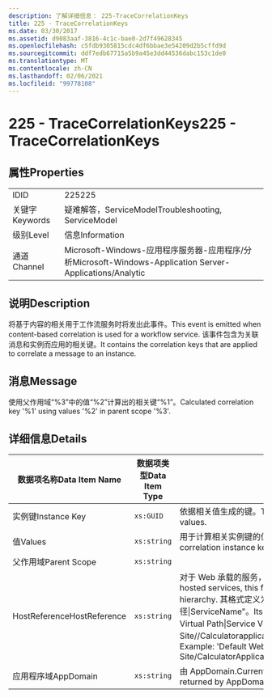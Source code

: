 ```yaml
---
description: 了解详细信息： 225-TraceCorrelationKeys
title: 225 - TraceCorrelationKeys
ms.date: 03/30/2017
ms.assetid: d9083aaf-3816-4c1c-bae0-2d7f49628345
ms.openlocfilehash: c5fdb9305815cdc4df6bbae3e54209d2b5cffd9d
ms.sourcegitcommit: ddf7edb67715a5b9a45e3dd44536dabc153c1de0
ms.translationtype: MT
ms.contentlocale: zh-CN
ms.lasthandoff: 02/06/2021
ms.locfileid: "99778108"
---
```

# <a name="225---tracecorrelationkeys"></a><span data-ttu-id="c11d3-103">225 - TraceCorrelationKeys</span><span class="sxs-lookup"><span data-stu-id="c11d3-103">225 - TraceCorrelationKeys</span></span>

## <a name="properties"></a><span data-ttu-id="c11d3-104">属性</span><span class="sxs-lookup"><span data-stu-id="c11d3-104">Properties</span></span>  
  
|||  
|-|-|  
|<span data-ttu-id="c11d3-105">ID</span><span class="sxs-lookup"><span data-stu-id="c11d3-105">ID</span></span>|<span data-ttu-id="c11d3-106">225</span><span class="sxs-lookup"><span data-stu-id="c11d3-106">225</span></span>|  
|<span data-ttu-id="c11d3-107">关键字</span><span class="sxs-lookup"><span data-stu-id="c11d3-107">Keywords</span></span>|<span data-ttu-id="c11d3-108">疑难解答，ServiceModel</span><span class="sxs-lookup"><span data-stu-id="c11d3-108">Troubleshooting, ServiceModel</span></span>|  
|<span data-ttu-id="c11d3-109">级别</span><span class="sxs-lookup"><span data-stu-id="c11d3-109">Level</span></span>|<span data-ttu-id="c11d3-110">信息</span><span class="sxs-lookup"><span data-stu-id="c11d3-110">Information</span></span>|  
|<span data-ttu-id="c11d3-111">通道</span><span class="sxs-lookup"><span data-stu-id="c11d3-111">Channel</span></span>|<span data-ttu-id="c11d3-112">Microsoft-Windows-应用程序服务器-应用程序/分析</span><span class="sxs-lookup"><span data-stu-id="c11d3-112">Microsoft-Windows-Application Server-Applications/Analytic</span></span>|  
  
## <a name="description"></a><span data-ttu-id="c11d3-113">说明</span><span class="sxs-lookup"><span data-stu-id="c11d3-113">Description</span></span>  

 <span data-ttu-id="c11d3-114">将基于内容的相关用于工作流服务时将发出此事件。</span><span class="sxs-lookup"><span data-stu-id="c11d3-114">This event is emitted when content-based correlation is used for a workflow service.</span></span> <span data-ttu-id="c11d3-115">该事件包含为关联消息和实例而应用的相关键。</span><span class="sxs-lookup"><span data-stu-id="c11d3-115">It contains the correlation keys that are applied to correlate a message to an instance.</span></span>  
  
## <a name="message"></a><span data-ttu-id="c11d3-116">消息</span><span class="sxs-lookup"><span data-stu-id="c11d3-116">Message</span></span>  

 <span data-ttu-id="c11d3-117">使用父作用域“%3”中的值“%2”计算出的相关键“%1”。</span><span class="sxs-lookup"><span data-stu-id="c11d3-117">Calculated correlation key '%1' using values '%2' in parent scope '%3'.</span></span>  
  
## <a name="details"></a><span data-ttu-id="c11d3-118">详细信息</span><span class="sxs-lookup"><span data-stu-id="c11d3-118">Details</span></span>  
  
|<span data-ttu-id="c11d3-119">数据项名称</span><span class="sxs-lookup"><span data-stu-id="c11d3-119">Data Item Name</span></span>|<span data-ttu-id="c11d3-120">数据项类型</span><span class="sxs-lookup"><span data-stu-id="c11d3-120">Data Item Type</span></span>|<span data-ttu-id="c11d3-121">说明</span><span class="sxs-lookup"><span data-stu-id="c11d3-121">Description</span></span>|  
|--------------------|--------------------|-----------------|  
|<span data-ttu-id="c11d3-122">实例键</span><span class="sxs-lookup"><span data-stu-id="c11d3-122">Instance Key</span></span>|`xs:GUID`|<span data-ttu-id="c11d3-123">依据相关值生成的键。</span><span class="sxs-lookup"><span data-stu-id="c11d3-123">The key that was generated from the correlation values.</span></span>|  
|<span data-ttu-id="c11d3-124">值</span><span class="sxs-lookup"><span data-stu-id="c11d3-124">Values</span></span>|`xs:string`|<span data-ttu-id="c11d3-125">用于计算相关实例键的值。</span><span class="sxs-lookup"><span data-stu-id="c11d3-125">The values that were used to compute the correlation instance key.</span></span>|  
|<span data-ttu-id="c11d3-126">父作用域</span><span class="sxs-lookup"><span data-stu-id="c11d3-126">Parent Scope</span></span>|`xs:string`||  
|<span data-ttu-id="c11d3-127">HostReference</span><span class="sxs-lookup"><span data-stu-id="c11d3-127">HostReference</span></span>|`xs:string`|<span data-ttu-id="c11d3-128">对于 Web 承载的服务，此字段唯一标识 Web 层次结构中的服务。</span><span class="sxs-lookup"><span data-stu-id="c11d3-128">For Web hosted services, this field uniquely identifies the service in the Web hierarchy.</span></span> <span data-ttu-id="c11d3-129">其格式定义为 "网站名称应用程序虚拟路径&#124;服务虚拟路径&#124;ServiceName"。</span><span class="sxs-lookup"><span data-stu-id="c11d3-129">Its format is defined as 'Web Site Name Application Virtual Path&#124;Service Virtual Path&#124;ServiceName'.</span></span> <span data-ttu-id="c11d3-130">示例： "Default Web Site//Calculatorapplication&#124;/CalculatorService.svc&#124;CalculatorService"。</span><span class="sxs-lookup"><span data-stu-id="c11d3-130">Example: 'Default Web Site/CalculatorApplication&#124;/CalculatorService.svc&#124;CalculatorService'.</span></span>|  
|<span data-ttu-id="c11d3-131">应用程序域</span><span class="sxs-lookup"><span data-stu-id="c11d3-131">AppDomain</span></span>|`xs:string`|<span data-ttu-id="c11d3-132">由 AppDomain.CurrentDomain.FriendlyName 返回的字符串。</span><span class="sxs-lookup"><span data-stu-id="c11d3-132">The string returned by AppDomain.CurrentDomain.FriendlyName.</span></span>|
